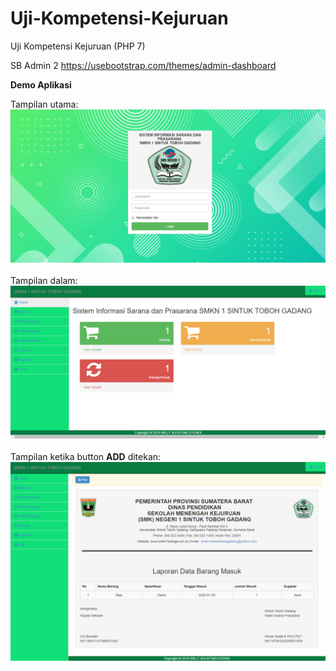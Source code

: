 # Uji-Kompetensi-Kejuruan
Uji Kompetensi Kejuruan (PHP 7)

SB Admin 2
https://usebootstrap.com/themes/admin-dashboard

**Demo Aplikasi**

Tampilan utama:
![pictures](img/1.png)
<br/>
<br/>
Tampilan dalam:
![pictures](img/2.png)
<br/>
<br/>
Tampilan ketika button **ADD** ditekan:
![pictures](img/3.png)
<br/>
